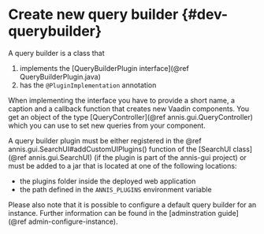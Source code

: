 Create new query builder  {#dev-querybuilder}
========================

A query builder is a class that
1. implements the [QueryBuilderPlugin interface](@ref QueryBuilderPlugin.java)
2. has the `@PluginImplementation` annotation

When implementing the interface you have to provide a short name, a caption
and a callback function that creates new Vaadin components. You get an object
of the type [QueryController](@ref annis.gui.QueryController) which you can use to set new queries from your
component.

A query builder plugin must be either registered in the @ref annis.gui.SearchUI#addCustomUIPlugins() function
of the [SearchUI class](@ref annis.gui.SearchUI) (if the plugin is part of the annis-gui project) or must be
added to a jar that is located at one of the following locations:
- the plugins folder inside the deployed web application
- the path defined in the `ANNIS_PLUGINS` environment variable

Please also note that it is possible to configure a default query builder for an
instance. Further information can be found in the [adminstration guide](@ref admin-configure-instance).
